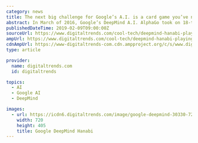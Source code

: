 ```yaml
---
category: news
title: The next big challenge for Google’s A.I. is a card game you’ve never heard of
abstract: In March of 2016, Google’s DeepMind A.I. AlphaGo took on 18-time world champion Lee Sedol in a five match game of Go, a complex abstract strategy board game. AlphaGo won four out of five of the matches. DeepMind The history of artificial intelligence is ...
publishedDateTime: 2019-02-09T09:00:00Z
sourceUrl: https://www.digitaltrends.com/cool-tech/deepmind-hanabi-playing-ai/
ampUrl: https://www.digitaltrends.com/cool-tech/deepmind-hanabi-playing-ai/?amp
cdnAmpUrl: https://www-digitaltrends-com.cdn.ampproject.org/c/s/www.digitaltrends.com/cool-tech/deepmind-hanabi-playing-ai/?amp
type: article

provider:
  name: digitaltrends.com
  id: digitaltrends

topics:
  - AI
  - Google AI
  - DeepMind

images:
  - url: https://icdn6.digitaltrends.com/image/google-deepmind-30330-720x720.jpg
    width: 720
    height: 405
    title: Google DeepMind Hanabi
---
```

